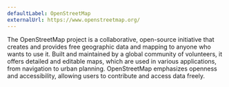 ```yaml
---
defaultLabel: OpenStreetMap
externalUrl: https://www.openstreetmap.org/
---
```


The OpenStreetMap project is a collaborative, open-source initiative that creates and provides free geographic data and mapping to anyone who wants to use it. Built and maintained by a global community of volunteers, it offers detailed and editable maps, which are used in various applications, from navigation to urban planning. OpenStreetMap emphasizes openness and accessibility, allowing users to contribute and access data freely.
